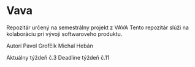 # Vava
Repozitár určený na semestrálny projekt z VAVA
Tento repozitár slúži na kolaboráciu pri vývoji
softwaroveho produktu.

Autori Pavol Grofčík Michal Hebán

Aktuálny týždeň č.3
Deadline týždeň č.11

